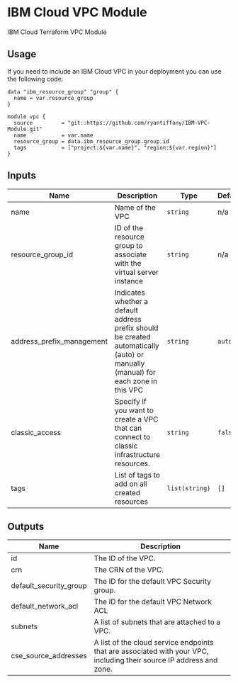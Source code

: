 # IBM Cloud VPC Module
IBM Cloud Terraform VPC Module

## Usage
If you need to include an IBM Cloud VPC in your deployment you can use the following code:

```
data "ibm_resource_group" "group" {
  name = var.resource_group
}

module vpc {
  source         = "git::https://github.com/ryantiffany/IBM-VPC-Module.git"
  name           = var.name
  resource_group = data.ibm_resource_group.group.id
  tags           = ["project:${var.name}", "region:${var.region}"]
}
```

## Inputs

| Name | Description | Type | Default | Required |
|------|-------------|------|---------|:--------:|
| name | Name of the VPC | `string` | n/a | yes |
| resource\_group\_id | ID of the resource group to associate with the virtual server instance | `string` | n/a | yes |
| address\_prefix\_management | Indicates whether a default address prefix should be created automatically (auto) or manually (manual) for each zone in this VPC | `string` | `auto` | no |
| classic\_access | Specify if you want to create a VPC that can connect to classic infrastructure resources. | `string` | `false` | no |
| tags | List of tags to add on all created resources | `list(string)` | `[]` | no |

## Outputs

| Name | Description |
|------|-------------|
| id | The ID of the VPC. |
| crn | The CRN of the VPC.  | 
| default_security_group | The ID for the default VPC Security group. |
| default_network_acl | The ID for the default VPC Network ACL |
| subnets | A list of subnets that are attached to a VPC. | 
| cse_source_addresses | A list of the cloud service endpoints that are associated with your VPC, including their source IP address and zone. | 
